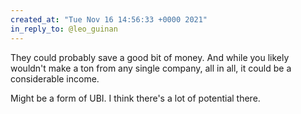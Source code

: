 ```yaml
---
created_at: "Tue Nov 16 14:56:33 +0000 2021"
in_reply_to: @leo_guinan
---
```


They could probably save a good bit of money. And while you likely wouldn't make a ton from any single company, all in all, it could be a considerable income.

Might be a form of UBI. I think there's a lot of potential there.